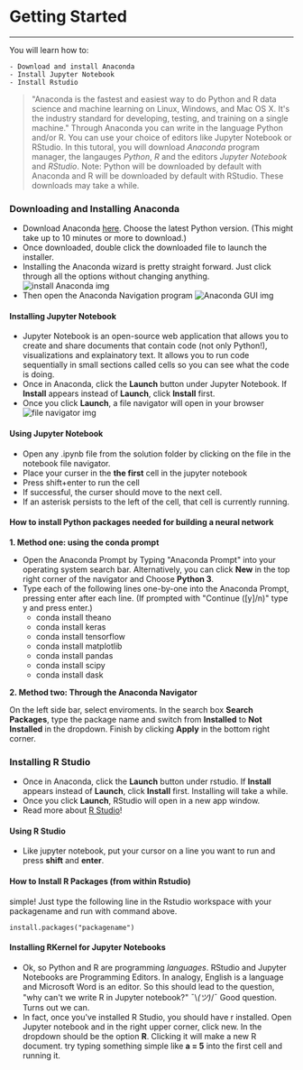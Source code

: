 # Getting Started
---
	
You will learn how to:

	- Download and install Anaconda
	- Install Jupyter Notebook
	- Install Rstudio

> "Anaconda is the fastest and easiest way to do Python and R data science and machine learning on Linux, Windows, and Mac OS X. It's the industry standard for developing, testing, and training on a single machine." Through Anaconda you can write in the language Python and/or R. You can use your choice of editors like Jupyter Notebook or RStudio. In this tutoral, you will download *Anaconda* program manager, the langauges *Python*, *R* and the editors *Jupyter Notebook* and *RStudio*. Note: Python will be downloaded by default with Anaconda and R will be downloaded by default with RStudio. These downloads may take a while.

### Downloading and Installing Anaconda
* Download Anaconda [here](https://www.anaconda.com/download/#macos). Choose the latest Python version. (This might take up to 10 minutes or more to download.)
* Once downloaded, double click the downloaded file to launch the installer.
* Installing the Anaconda wizard is pretty straight forward. Just click through all the options without changing anything. ![install Anaconda img](https://3qeqpr26caki16dnhd19sv6by6v-wpengine.netdna-ssl.com/wp-content/uploads/2017/02/Anaconda-Python-Installation-Wizard.png)
* Then open the Anaconda Navigation program ![Anaconda GUI img](https://3qeqpr26caki16dnhd19sv6by6v-wpengine.netdna-ssl.com/wp-content/uploads/2017/02/Anaconda-Navigator-GUI-1024x635.png)

#### Installing Jupyter Notebook
* Jupyter Notebook is an open-source web application that allows you to create and share documents that contain code (not only Python!), visualizations and explainatory text. It allows you to run code sequentially in small sections called cells so you can see what the code is doing.
* Once in Anaconda, click the **Launch** button under Jupyter Notebook. If **Install** appears instead of **Launch**, click **Install** first.
* Once you click **Launch**, a file navigator will open in your browser ![file navigator img](https://github.com/josiahcoad/Intro-Neural-Networks/blob/master/docs/screenshot.png?raw=true)

#### Using Jupyter Notebook
* Open any .ipynb file from the solution folder by clicking on the file in the notebook file navigator.
* Place your curser in the **the first** cell in the jupyter notebook
* Press shift+enter to run the cell
* If successful, the curser should move to the next cell.
* If an asterisk persists to the left of the cell, that cell is currently running. 

#### How to install Python packages needed for building a neural network

**1. Method one: using the conda prompt**

* Open the Anaconda Prompt by Typing "Anaconda Prompt" into your operating system search bar. Alternatively, you can click **New** in the top right corner of the navigator and Choose **Python 3**.
* Type each of the following lines one-by-one into the Anaconda Prompt, pressing enter after each line. (If prompted with "Continue ([y]/n)" type y and press enter.)
  * conda install theano
  * conda install keras
  * conda install tensorflow
  * conda install matplotlib
  * conda install pandas
  * conda install scipy
  * conda install dask

**2. Method two: Through the Anaconda Navigator**

On the left side bar, select enviroments. In the search box **Search Packages**, type the package name and switch from **Installed** to **Not Installed** in the dropdown. Finish by clicking **Apply** in the bottom right corner.

### Installing R Studio
* Once in Anaconda, click the **Launch** button under rstudio. If **Install** appears instead of **Launch**, click **Install** first. Installing will take a while.
* Once you click **Launch**, RStudio will open in a new app window.
* Read more about [R Studio](https://www.datacamp.com/community/blog/jupyter-notebook-r)!


#### Using R Studio
- Like jupyter notebook, put your cursor on a line you want to run and press **shift** and **enter**.

#### How to Install R Packages (from within Rstudio)
simple! Just type the following line in the Rstudio workspace with your packagename and run with command above.

```install.packages("packagename")```


#### Installing RKernel for Jupyter Notebooks
- Ok, so Python and R are programming *languages*. RStudio and Jupyter Notebooks are Programming Editors. In analogy, English is a language and Microsoft Word is an editor. So this should lead to the question, "why can't we write R in Jupyter notebook?" ¯\\_(ツ)_/¯ Good question. Turns out we can.
- In fact, once you've installed R Studio, you should have r installed. Open Jupyter notebook and in the right upper corner, click new. In the dropdown should be the option **R**. Clicking it will make a new R document. try typing something simple like **a = 5** into the first cell and running it.
